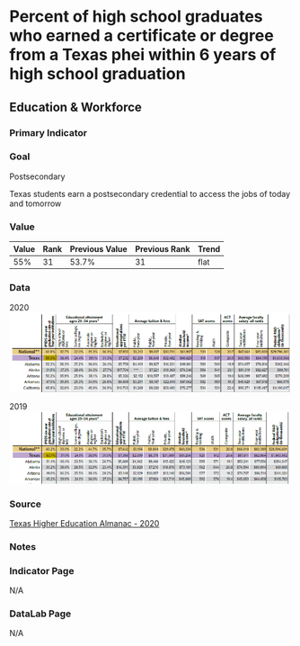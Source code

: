 # Percent of high school graduates who earned a certificate or degree from a Texas phei within 6 years of high school graduation

## Education & Workforce

### Primary Indicator

### **Goal**

Postsecondary

Texas students earn a postsecondary credential to access the jobs of today and tomorrow


### Value

|  Value      | Rank        | Previous Value | Previous Rank | Trend | 
| ----------- | ----------- | ----------- | ----------- | -----------|
| 55%      |     31   |    53.7%  | 31        | flat       | 

### Data

2020
![2020](./6year_2020.PNG)

2019
![2020](./6year_2019.PNG)


### Source

[Texas Higher Education Almanac - 2020](http://reportcenter.highered.texas.gov/agency-publication/almanac/2020-texas-public-higher-education-almanac/)

### Notes

### Indicator Page

N/A

### DataLab Page

N/A
